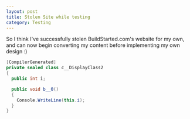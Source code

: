 ```yaml
---
layout: post
title: Stolen Site while testing
category: Testing
---
```


So I think I've successfully stolen BuildStarted.com's website for my own, and can now begin converting my content before implementing my own design :)

``` csharp
[CompilerGenerated]
private sealed class c__DisplayClass2
{
  public int i;

  public void b__0()
  {
    Console.WriteLine(this.i);
  }
}
```